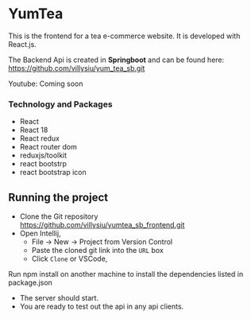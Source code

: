 # YumTea #
This is the frontend for a tea e-commerce website.
It is developed with React.js.

The Backend Api is created in **Springboot** and can be found here:
https://github.com/villysiu/yum_tea_sb.git

Youtube: Coming soon
### Technology and Packages
- React
- React  18
- React redux
- React router dom 
- reduxjs/toolkit
- react bootstrp
- react bootstrap icon



## Running the project ##
- Clone the Git repository https://github.com/villysiu/yumtea_sb_frontend.git
- Open Intellij,
    - File -> New -> Project from Version Control
    - Paste the cloned git link into the `URL` box
    - Click `Clone`
  or VSCode,

Run npm install on another machine to install the dependencies listed in package.json
- The server should start.
- You are ready to test out the api in any api clients.
